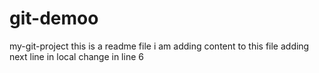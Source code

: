 # git-demoo
my-git-project
this is a readme file 
i am adding content to this file 
adding next line in local 
change in line 6 
